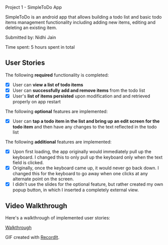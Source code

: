  Project 1 - SimpleToDo App

SimpleToDo is an android app that allows building a todo list and basic todo items management functionality including adding new items, editing and deleting an existing item.

Submitted by: Nidhi Jain 

Time spent: 5 hours spent in total

## User Stories

The following **required** functionality is completed:

* [X] User can **view a list of todo items**
* [X] User can **successfully add and remove items** from the todo list
* [X] User's **list of items persisted** upon modification and and retrieved properly on app restart

The following **optional** features are implemented:

* [X] User can **tap a todo item in the list and bring up an edit screen for the todo item** and then have any changes to the text reflected in the todo list

The following **additional** features are implemented:

* [X] Upon first loading, the app originally would immediately pull up the keyboard. I changed this to only pull up the keyboard only when the text field is clicked. 
* [X] Originally, once the keyboard came up, it would never go back down. I changed this for the keyboard to go away when one clicks at any alternate point on the screen. 
* [X] I didn't use the slides for the optional feature, but rather created my own popup button, in which I inserted a completely external view. 

## Video Walkthrough

Here's a walkthrough of implemented user stories:

[Walkthrough](src2.gif)

GIF created with [RecordIt](http://recordit.co/).

